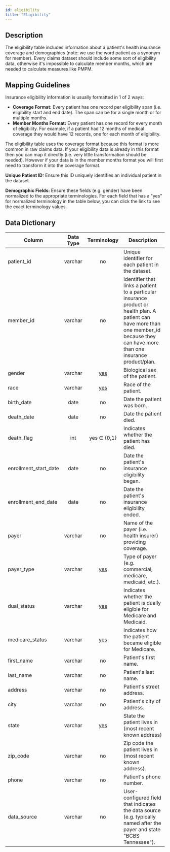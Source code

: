 ```yaml
---
id: eligibility
title: "Eligibility"
---
```


## Description
The eligibility table includes information about a patient's health insurance coverage and demographics (note: we use the word patient as a synonym for member).  Every claims dataset should include some sort of eligibility data, otherwise it's impossible to calculate member months, which are needed to calculate measures like PMPM.

## Mapping Guidelines
Insurance eligibility information is usually formatted in 1 of 2 ways: 

- **Coverage Format:** Every patient has one record per eligibility span (i.e. eligibility start and end date).  The span can be for a single month or for multiple months.
- **Member Months Format:** Every patient has one record for every month of eligibility.  For example, if a patient had 12 months of medical coverage they would have 12 records, one for each month of eligibility.

The eligibility table uses the coverage format because this format is more common in raw claims data.  If your eligibility data is already in this format then you can map it directly (i.e. very little transformation should be needed).  However if your data is in the member months format you will first need to transform it into the coverage format.

**Unique Patient ID:** Ensure this ID uniquely identifies an individual patient in the dataset.

**Demographic Fields:** Ensure these fields (e.g. gender) have been normalized to the appropriate terminologies.  For each field that has a "yes" for normalized terminology in the table below, you can click the link to see the exact terminology values.

## Data Dictionary
| Column | Data Type | Terminology | Description |
|---|:---:|:---:|---|
| patient_id | varchar | no | Unique identifier for each patient in the dataset. |
| member_id | varchar | no | Identifier that links a patient to a particular insurance product or health plan.  A patient can have more than one member_id because they can have more than one insurance product/plan. |
| gender | varchar | [yes](https://github.com/tuva-health/terminology/blob/main/terminology/terminology__gender.csv) | Biological sex of the patient. |
| race | varchar | [yes](https://github.com/tuva-health/terminology/blob/main/terminology/terminology__race.csv) | Race of the patient. |
| birth_date | date | no | Date the patient was born. |
| death_date | date | no | Date the patient died. |
| death_flag | int | yes ∈ {0,1} | Indicates whether the patient has died. |
| enrollment_start_date | date | no | Date the patient's insurance eligibility began. |
| enrollment_end_date | date | no | Date the patient's insurance eligibility ended. |
| payer | varchar | no | Name of the payer (i.e. health insurer) providing coverage. |
| payer_type | varchar | [yes](https://github.com/tuva-health/terminology/blob/main/terminology/terminology__payer_type.csv) | Type of payer (e.g. commercial, medicare, medicaid, etc.). |
| dual_status | varchar | [yes](https://github.com/tuva-health/terminology/blob/main/terminology/terminology__medicare_dual_eligibility.csv) | Indicates whether the patient is dually eligible for Medicare and Medicaid. |
| medicare_status | varchar | [yes](https://github.com/tuva-health/terminology/blob/main/terminology/terminology__medicare_status.csv) | Indicates how the patient became eligible for Medicare. |
| first_name | varchar | no | Patient's first name. |
| last_name | varchar | no | Patient's last name. |
| address | varchar | no | Patient's street address. |
| city | varchar | no | Patient's city of address. |
| state | varchar | [yes](https://github.com/tuva-health/terminology/blob/main/terminology/terminology__medicare_state_fips.csv) | State the patient lives in (most recent known address) |
| zip_code | varchar | no | Zip code the patient lives in (most recent known address). |
| phone | varchar | no | Patient's phone number. |
| data_source | varchar | no | User-configured field that indicates the data source (e.g. typically named after the payer and state "BCBS Tennessee"). |



